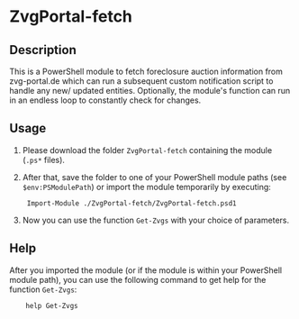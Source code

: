 # ZvgPortal-fetch

## Description

This is a PowerShell module to fetch foreclosure auction information from zvg-portal.de which can run a subsequent custom notification script to handle any new/ updated entities. Optionally, the module's function can run in an endless loop to constantly check for changes.


## Usage

1. Please download the folder `ZvgPortal-fetch` containing the module (`.ps*` files).
2. After that, save the folder to one of your PowerShell module paths (see `$env:PSModulePath`) or import the module temporarily by executing:

        Import-Module ./ZvgPortal-fetch/ZvgPortal-fetch.psd1
3. Now you can use the function `Get-Zvgs` with your choice of parameters.


## Help
After you imported the module (or if the module is within your PowerShell module path), you can use the following command to get help for the function `Get-Zvgs`:

        help Get-Zvgs